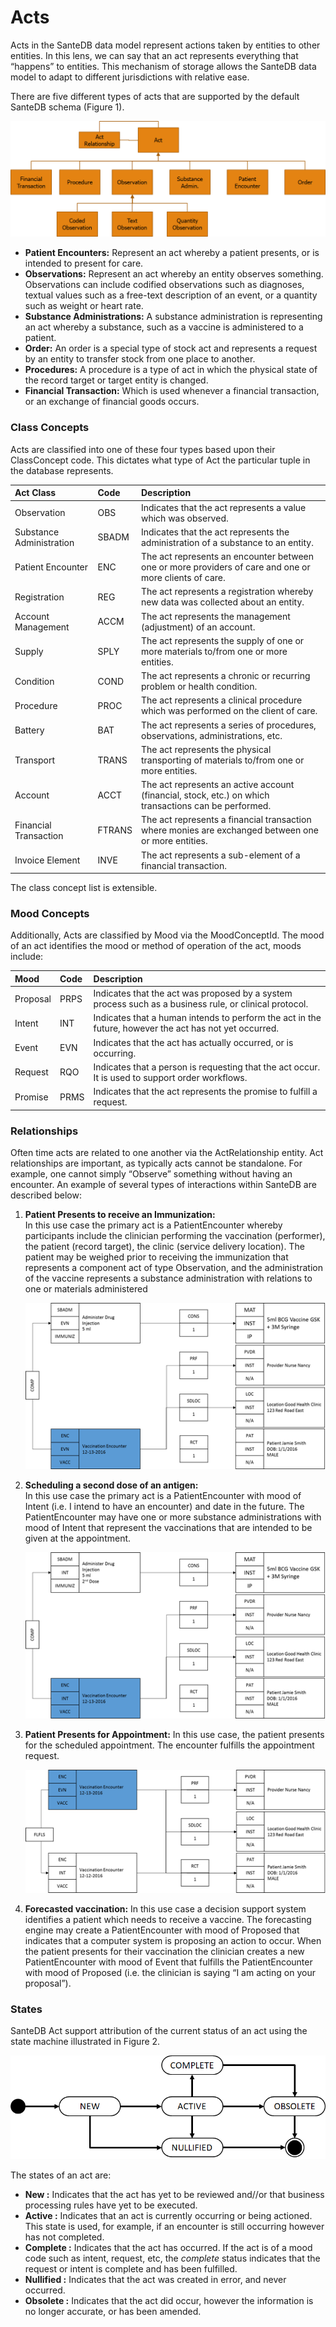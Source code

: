 # Acts

Acts in the SanteDB data model represent actions taken by entities to other entities. In this lens, we can say that an act represents everything that “happens” to entities. This mechanism of storage allows the SanteDB data model to adapt to different jurisdictions with relative ease.

There are five different types of acts that are supported by the default SanteDB schema \(Figure 1\).

![Figure 1 - Act Classes](../../../../.gitbook/assets/image%20%2894%29.png)

* **Patient Encounters:** Represent an act whereby a patient presents, or is intended to present for care.
* **Observations:** Represent an act whereby an entity observes something. Observations can include codified observations such as diagnoses, textual values such as a free-text description of an event, or a quantity such as weight or heart rate.
* **Substance Administrations:** A substance administration is representing an act whereby a substance, such as a vaccine is administered to a patient.
* **Order:** An order is a special type of stock act and represents a request by an entity to transfer stock from one place to another.
* **Procedures:** A procedure is a type of act in which the physical state of the record target or target entity is changed.
* **Financial Transaction:** Which is used whenever a financial transaction, or an exchange of financial goods occurs.

### Class Concepts

Acts are classified into one of these four types based upon their ClassConcept code. This dictates what type of Act the particular tuple in the database represents. 

| Act Class | Code | Description |
| :--- | :--- | :--- |
| Observation | OBS | Indicates that the act represents a value which was observed. |
| Substance Administration | SBADM | Indicates that the act represents the administration of a substance to an entity. |
| Patient Encounter | ENC | The act represents an encounter between one or more providers of care and one or more clients of care. |
| Registration | REG | The act represents a registration whereby new data was collected about an entity. |
| Account Management | ACCM | The act represents the management \(adjustment\) of an account. |
| Supply | SPLY | The act represents the supply of one or more materials to/from one or more entities. |
| Condition | COND | The act represents a chronic or recurring problem or health condition. |
| Procedure | PROC | The act represents a clinical procedure which was performed on the client of care. |
| Battery | BAT | The act represents a series of procedures, observations, administrations, etc.  |
| Transport | TRANS | The act represents the physical transporting of materials to/from one or more entities. |
| Account | ACCT | The act represents an active account \(financial, stock, etc.\) on which transactions can be performed. |
| Financial Transaction | FTRANS | The act represents a financial transaction where monies are exchanged between one or more entities. |
| Invoice Element | INVE | The act represents a sub-element of a financial transaction. |

The class concept list is extensible.

### Mood Concepts

Additionally, Acts are classified by Mood via the MoodConceptId. The mood of an act identifies the mood or method of operation of the act, moods include:

| Mood | Code | Description |
| :--- | :--- | :--- |
| Proposal | PRPS | Indicates that the act was proposed by a system process such as a business rule, or clinical protocol. |
| Intent | INT | Indicates that a human intends to perform the act in the future, however the act has not yet occurred. |
| Event | EVN | Indicates that the act has actually occurred, or is occurring. |
| Request | RQO | Indicates that a person is requesting that the act occur. It is used to support order workflows.  |
| Promise | PRMS | Indicates that the act represents the promise to fulfill a request. |

### Relationships

Often time acts are related to one another via the ActRelationship entity. Act relationships are important, as typically acts cannot be standalone. For example, one cannot simply “Observe” something without having an encounter. An example of several types of interactions within SanteDB are described below:

1. **Patient Presents to receive an Immunization:**  
    In this use case the primary act is a PatientEncounter whereby participants include the clinician performing the vaccination \(performer\), the patient \(record target\), the clinic \(service delivery location\). The patient may be weighed prior to receiving the immunization that represents a component act of type Observation, and the administration of the vaccine represents a substance administration with relations to one or materials administered 

   ![](../../../../.gitbook/assets/image%20%2878%29.png)

2. **Scheduling a second dose of an antigen:**  
    In this use case the primary act is a PatientEncounter with mood of Intent \(i.e. I intend to have an encounter\) and date in the future. The PatientEncounter may have one or more substance administrations with mood of Intent that represent the vaccinations that are intended to be given at the appointment.  

   ![](../../../../.gitbook/assets/image%20%2898%29.png)

3. **Patient Presents for Appointment:**  In this use case, the patient presents for the scheduled appointment. The encounter fulfills the appointment request.    


   ![](../../../../.gitbook/assets/image%20%2887%29.png)

4. **Forecasted vaccination:**  In this use case a decision support system identifies a patient which needs to receive a vaccine. The forecasting engine may create a PatientEncounter with mood of Proposed that indicates that a computer system is proposing an action to occur. When the patient presents for their vaccination the clinician creates a new PatientEncounter with mood of Event that fulfills the PatientEncounter with mood of Proposed \(i.e. the clinician is saying “I am acting on your proposal”\).

### States

SanteDB Act support attribution of the current status of an act using the state machine illustrated in Figure 2. 

![Figure 2 - Act States](../../../../.gitbook/assets/image%20%2833%29.png)

The states of an act are:

* **New :** Indicates that the act has yet to be reviewed and//or that business processing rules have yet to be executed.
* **Active :** Indicates that an act is currently occurring or being actioned. This state is used, for example, if an encounter is still occurring however has not completed.
* **Complete :** Indicates that the act has occurred. If the act is of a mood code such as intent, request, etc, the _complete_ status indicates that the request or intent is complete and has been fulfilled.
* **Nullified :** Indicates that the act was created in error, and never occurred.
* **Obsolete :** Indicates that the act did occur, however the information is no longer accurate, or has been amended.

